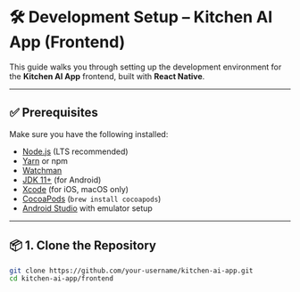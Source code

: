# 🛠️ Development Setup – Kitchen AI App (Frontend)

This guide walks you through setting up the development environment for the **Kitchen AI App** frontend, built with **React Native**.

---

## ✅ Prerequisites

Make sure you have the following installed:

- [Node.js](https://nodejs.org/) (LTS recommended)
- [Yarn](https://classic.yarnpkg.com/en/docs/install/) or npm
- [Watchman](https://facebook.github.io/watchman/docs/install)
- [JDK 11+](https://adoptium.net/) (for Android)
- [Xcode](https://developer.apple.com/xcode/) (for iOS, macOS only)
- [CocoaPods](https://guides.cocoapods.org/using/getting-started.html) (`brew install cocoapods`)
- [Android Studio](https://developer.android.com/studio) with emulator setup

---

## 📦 1. Clone the Repository

```bash
git clone https://github.com/your-username/kitchen-ai-app.git
cd kitchen-ai-app/frontend


